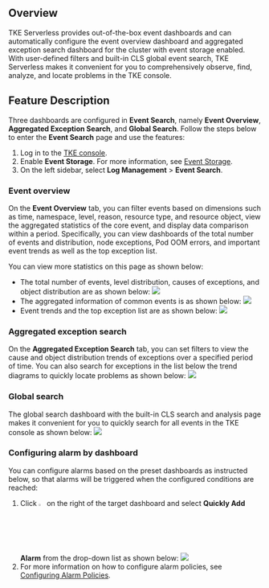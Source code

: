
## Overview

TKE Serverless provides out-of-the-box event dashboards and can automatically configure the event overview dashboard and aggregated exception search dashboard for the cluster with event storage enabled. With user-defined filters and built-in CLS global event search, TKE Serverless makes it convenient for you to comprehensively observe, find, analyze, and locate problems in the TKE console.


## Feature Description

Three dashboards are configured in **Event Search**, namely **Event Overview**, **Aggregated Exception Search**, and **Global Search**. Follow the steps below to enter the **Event Search** page and use the features:
1. Log in to the [TKE console](https://console.cloud.tencent.com/tke2).
2. Enable **Event Storage**. For more information, see [Event Storage](https://intl.cloud.tencent.com/document/product/457/39121).
3. On the left sidebar, select **Log Management** > **Event Search**.


### Event overview

On the **Event Overview** tab, you can filter events based on dimensions such as time, namespace, level, reason, resource type, and resource object, view the aggregated statistics of the core event, and display data comparison within a period. Specifically, you can view dashboards of the total number of events and distribution, node exceptions, Pod OOM errors, and important event trends as well as the top exception list.


You can view more statistics on this page as shown below:
- The total number of events, level distribution, causes of exceptions, and object distribution are as shown below:
![](https://qcloudimg.tencent-cloud.cn/raw/23dc6c35e6351ea6128ec2d5a1e65f01.png)
- The aggregated information of common events is as shown below:
![](https://qcloudimg.tencent-cloud.cn/raw/4160f9cc3e97fb116cb3ece3c7630270.png)
- Event trends and the top exception list are as shown below:
![](https://qcloudimg.tencent-cloud.cn/raw/b2ab56ba5943c2f1c88ab9c5179f06a0.png)



### Aggregated exception search
On the **Aggregated Exception Search** tab, you can set filters to view the cause and object distribution trends of exceptions over a specified period of time. You can also search for exceptions in the list below the trend diagrams to quickly locate problems as shown below:
![](https://qcloudimg.tencent-cloud.cn/raw/eb27a74576206f3adcd843b3af1e5965.png)

### Global search
The global search dashboard with the built-in CLS search and analysis page makes it convenient for you to quickly search for all events in the TKE console as shown below:
![](https://qcloudimg.tencent-cloud.cn/raw/73f7cd0a5ceee847a970d19edecdbba3.png)

### Configuring alarm by dashboard
You can configure alarms based on the preset dashboards as instructed below, so that alarms will be triggered when the configured conditions are reached:


1. Click **<img src="https://main.qcloudimg.com/raw/77e0007d25c9724e5b2f05ab3ff8f95a.png" width="2.5%">** on the right of the target dashboard and select **Quickly Add Alarm** from the drop-down list as shown below:
![](https://qcloudimg.tencent-cloud.cn/raw/8414be6f130252255d43bdc3dc2facfe.png)
2. For more information on how to configure alarm policies, see [Configuring Alarm Policies](https://intl.cloud.tencent.com/document/product/614/39574).


